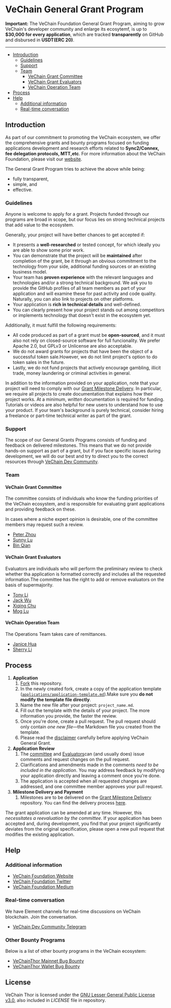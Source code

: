 # VeChain General Grant Program <!-- omit in toc -->

**Important:** The VeChain Foundation General Grant Program, aiming to grow VeChain's developer community and enlarge its ecosytemf, is up to **$30,000 for every application**, which are tracked **transparently** on GitHub and disbursed in **USDT(ERC 20)**.


---

- [Introduction](#introduction)
  - [Guidelines](#guidelines)
  - [Support](#support)
  - [Team](#team)
    - [VeChain Grant Committee](#vechain-grant-committee)
    - [VeChain Grant Evaluators](#vechain-grant-evaluators)
    - [VeChain Operation Team](#vechain-operation-team)
- [Process](#process)
- [Help](#help)
  - [Additional information](#additional-information)
  - [Real-time conversation](#real-time-conversation)

## Introduction

As part of our commitment to promoting the VeChain ecosystem, we offer the comprehensive grants and bounty programs focused on funding applications development and research efforts related to **Sync2/Connex, fee delegation protocols, MTT,etc**. For more information about the VeChain Foundation, please visit our [website](https://vechain.org/).

The General Grant Program tries to achieve the above while being:

- fully transparent,
- simple, and
- effective.

### Guidelines

Anyone is welcome to apply for a grant. Projects funded through our programs are broad in scope, but our focus lies on strong technical projects that add value to the ecosystem.

Generally, your project will have better chances to get accepted if:

- It presents a **well-researched** or tested concept, for which ideally you are able to show some prior work.
- You can demonstrate that the project will be **maintained** after completion of the grant, be it through an obvious commitment to the technology from your side, additional funding sources or an existing business model.
- Your team has **proven experience** with the relevant languages and technologies and/or a strong technical background. We ask you to provide the GitHub profiles of all team members as part of your application and will examine these for past activity and code quality. Naturally, you can also link to projects on other platforms.
- Your application is **rich in technical details** and well-defined.
- You can clearly present how your project stands out among competitors or implements technology that doesn't exist in the ecosystem yet.

Additionally, it must fulfill the following requirements:

- All code produced as part of a grant must be **open-sourced**, and it must also not rely on closed-source software for full funcionality. We prefer Apache 2.0, but GPLv3 or Unlicense are also acceptable.
- We do not award grants for projects that have been the object of a successful token sale.However, we do not limit project's option to do token sales in the future.
- Lastly, we do not fund projects that actively encourage gambling, illicit trade, money laundering or criminal activities in general.

In addition to the information provided on your application, note that your project will need to comply with our [Grant Milestone Delivery](/milestone-delivery/README.md). In particular, we require all projects to create documentation that explains how their project works. At a minimum, _written_ documentation is required for funding. Tutorials or videos are also helpful for new users to understand how to use your product. If your team's background is purely technical, consider hiring a freelance or part-time technical writer as part of the grant.


### Support

The scope of our General Grants Programs consists of funding and feedback on delivered milestones. This means that we do not provide hands-on support as part of a grant, but if you face specific issues during development, we will do our best and try to direct you to the correct resources through [VeChain Dev Community](https://t.me/VeChainDevCommunity). 

### Team

#### VeChain Grant Committee

The committee consists of individuals who know the funding priorities of the VeChain ecosystem, and is responsible for evaluating grant applications and providing feedback on these.

In cases where a niche expert opinion is desirable, one of the committee members may request such a review.

- [Peter Zhou](https://github.com/zzGHzz)
- [Sunny Lu]()
- [Bin Qian](https://github.com/qianbin)

#### VeChain Grant Evaluators

Evaluators are individuals who will perform the preliminary review to check whether tha application is formatted correctly and includes all the requested information.The committee has the right to add or remove evaluators on the basis of supermajority.

- [Tony Li](https://github.com/libotony)
- [Jack Wu](https://github.com/XJWX89)
- [Xiqing Chu](https://github.com/laalaguer)
- [Mog Lu](https://github.com/mongelly)

#### VeChain Operation Team

The Operations Team takes care of remittances.

- [Janice Hua](https://github.com/JaniceVVV)
- [Sherry Li](https://github.com/NecoSherry)

## Process

1. **Application**
   1. [Fork](https://github.com/vechain/Grants-Program/) this repository.
   2. In the newly created fork, create a copy of the application template ([`applications/application-template.md`](applications/application-template.md)).Make sure you **do not modify the template file directly**.
   3. Name the new file after your project: `project_name.md`.
   4. Fill out the template with the details of your project. The more information you provide, the faster the review.
   5. Once you're done, create a pull request. The pull request should only contain _one new file_—the Markdown file you created from the template.
   6. Please read the [disclaimer](disclaimer.md) carefully before applying VeChain General Grant.
2. **Application Review**
   1. The [committee](#vechain-grant-committee) and [Evaluators](#vechain-grant-evaluators)can (and usually does) issue comments and request changes on the pull request.
   2. Clarifications and amendments made in the comments _need to be included in the application_. You may address feedback by modifying your application directly and leaving a comment once you're done.
   3. The application is accepted when all requested changes are addressed, and one committee member approves your pull request.
3. **Milestone Delivery and Payment**
   1. Milestones are to be delivered on the [Grant Milestone Delivery](milestone-delivery) repository. You can find the delivery process [here](milestone-delivery#mailbox-milestone-delivery-process).

The grant application can be amended at any time. However, this _necessitates a reevaluation by the committee_. If your application has been accepted and, during development, you find that your project significantly deviates from the original specification, please open a new pull request that modifies the existing application.


## Help

### Additional information
- [VeChain Foundation Website](https://vechain.org)
- [VeChain Foundation Twitter](https://twitter.com/vechainofficial)
- [VeChain Foundation Medium](https://vechainofficial.medium.com/)

### Real-time conversation

We have Element channels for real-time discussions on VeChain blockchain. Join the conversation.

- [VeChain Dev Community Telegram](https://t.me/VeChainDevCommunity)


### Other Bounty Programs

Below is a list of other bounty programs in the VeChain ecosystem:

- [VeChainThor Mainnet Bug Bounty](https://github.com/vechain/thor)
- [VeChainThor Wallet Bug Bounty](https://vechain.typeform.com/to/c8xfxr)


## License <!-- omit in toc -->

VeChain Thor is licensed under the
[GNU Lesser General Public License v3.0](https://www.gnu.org/licenses/lgpl-3.0.html), also included
in *LICENSE* file in repository.

